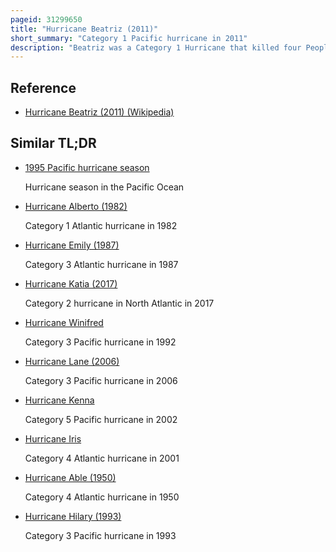 ```yaml
---
pageid: 31299650
title: "Hurricane Beatriz (2011)"
short_summary: "Category 1 Pacific hurricane in 2011"
description: "Beatriz was a Category 1 Hurricane that killed four People after brushing the western Coast of Mexico in June 2011. The Second named Storm and Hurricane of the 2011 Pacific Hurricane Season Beatriz originated on June 19 from an Area of disturbed weather several hundred Miles south of Mexico and gradually intensified. Gaining latitude the System became increasingly organized and reached Hurricane Status on the Evening of June 20. The following Morning, Beatriz attained Winds of 90 Mph as it passed roughly 15 Mi of Mexico. Due to its Interaction with Land the Hurricane weakened abruptly Hours later. On June 22 Beatriz dissipated early over open Waters. Before Beatriz's Arrival in Mexico Hurricane Watches and Warnings were issued for coastal Areas. Hundreds of shelters opened across the states of Colima and Guerrero. Heavy Rains from the Storm triggered significant Flooding along the Sabana River in Acapulco killing four People. However the overall Effects of Beatriz were limited and the Rains were largely beneficial in mitigating a severe Drought."
---
```


## Reference

- [Hurricane Beatriz (2011) (Wikipedia)](https://en.wikipedia.org/?curid=31299650)

## Similar TL;DR

- [1995 Pacific hurricane season](/tldr/en/1995-pacific-hurricane-season)

  Hurricane season in the Pacific Ocean

- [Hurricane Alberto (1982)](/tldr/en/hurricane-alberto-1982)

  Category 1 Atlantic hurricane in 1982

- [Hurricane Emily (1987)](/tldr/en/hurricane-emily-1987)

  Category 3 Atlantic hurricane in 1987

- [Hurricane Katia (2017)](/tldr/en/hurricane-katia-2017)

  Category 2 hurricane in North Atlantic in 2017

- [Hurricane Winifred](/tldr/en/hurricane-winifred)

  Category 3 Pacific hurricane in 1992

- [Hurricane Lane (2006)](/tldr/en/hurricane-lane-2006)

  Category 3 Pacific hurricane in 2006

- [Hurricane Kenna](/tldr/en/hurricane-kenna)

  Category 5 Pacific hurricane in 2002

- [Hurricane Iris](/tldr/en/hurricane-iris)

  Category 4 Atlantic hurricane in 2001

- [Hurricane Able (1950)](/tldr/en/hurricane-able-1950)

  Category 4 Atlantic hurricane in 1950

- [Hurricane Hilary (1993)](/tldr/en/hurricane-hilary-1993)

  Category 3 Pacific hurricane in 1993
